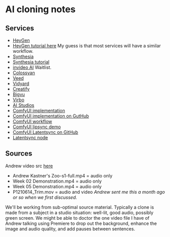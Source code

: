 # AI cloning notes

## Services
- [HeyGen](https://www.heygen.com/)
- [HeyGen tutorial here](https://www.youtube.com/watch?v=xHZ3kfzP6YY) My guess is that most services will have a similar workflow.
- [Synthesia](https://www.synthesia.io/)
- [Synthesia tutorial](https://www.synthesia.io/post/how-to-make-an-avatar)
- [invideo AI](https://invideo.io/make/custom-avatar/) Waitlist.
- [Colossyan](https://www.colossyan.com/custom-avatar)
- [Veed](https://www.veed.io/tools/text-to-speech-avatar/custom-avatar)
- [Vidyard](https://www.vidyard.com/products/ai-avatars/)
- [Creatify](https://creatify.ai/features/ai-avatar)
- [Bigvu](https://bigvu.tv/ai-avatars/custom-ai-avatar)
- [Virbo](https://virbo.wondershare.com/guide/create-an-ai-avatar-video.html)
- [AI Studios](https://www.aistudios.com/)
- [ComfyUI implementation](https://www.reddit.com/r/StableDiffusion/comments/1dwz27s/live_portrait_how_to_make_talking_ai_avatars_in/)
- [ComfyUI implementation on GutHub](https://github.com/jax-explorer/ComfyUI-IF_MemoAvatar)
- [ComfyUI workflow](https://www.comfyonline.app/explore/791e2d71-eaaf-48da-8f99-9b4f7d657ff2)
- [ComfyUI lipsync demo](https://www.youtube.com/watch?v=3_CQpLyyrXQ)
- [ComfyUI Latentsync on GitHub](https://github.com/bytedance/LatentSync)
- [Latentsync node](https://github.com/ShmuelRonen/ComfyUI-LatentSyncWrapper)

## Sources
Andrew video src [here](https://drive.google.com/drive/folders/1VGtG4yPXxUiUVyGzYj8Jghn47Pv6YAtX)

- Andrew Kastner's Zoo-s1-full.mp4 = audio only
- Week 02 Demonstration.mp4 = audio only
- Week 05 Demonstration.mp4 = audio only
- P1210614_Trim.mov = audio and video *Andrew sent me this a month ago or so when we first discussed.*

We'll be working from sub-optimal source material. Typically a clone is made from a subject in a studio situation: well-lit, good audio, possibly green screen. We might be able to doctor the one video file I have of Andrew talking using Premiere to drop out the background, enhance the image and audio quality, and add pauses between sentences.
